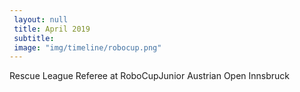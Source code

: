 ```yaml
--- 
 layout: null 
 title: April 2019 
 subtitle: 
 image: "img/timeline/robocup.png" 
---
```

Rescue League Referee at RoboCupJunior Austrian Open Innsbruck
